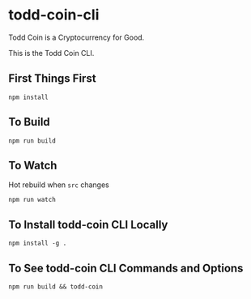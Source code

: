 # todd-coin-cli

Todd Coin is a Cryptocurrency for Good.

This is the Todd Coin CLI.

## First Things First

`npm install`

## To Build

`npm run build`

## To Watch

Hot rebuild when `src` changes

`npm run watch`

## To Install todd-coin CLI Locally

`npm install -g .`

## To See todd-coin CLI Commands and Options

`npm run build && todd-coin`
